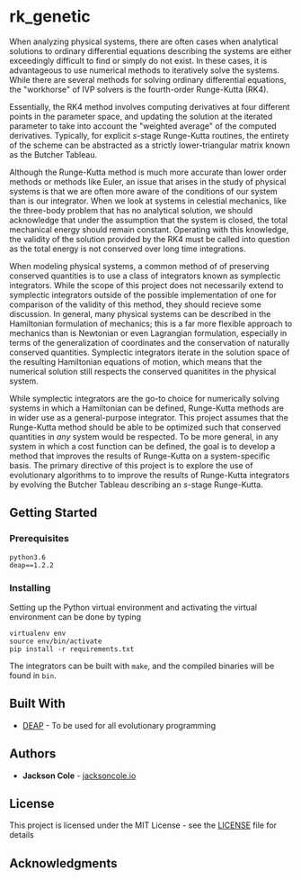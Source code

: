 # rk_genetic

When analyzing physical systems, there are often cases when analytical
solutions to ordinary differential equations describing the systems
are either exceedingly difficult to find or simply do not exist.
In these cases, it is advantageous to use numerical methods to
iteratively solve the systems. While there are several methods for solving ordinary
differential equations, the "workhorse" of IVP solvers is
the fourth-order Runge-Kutta (RK4).

Essentially, the RK4 method involves computing derivatives at
four different points in the parameter space, and updating the solution at the
iterated parameter to take into account the "weighted average"
of the computed derivatives. Typically, for explicit *s*-stage Runge-Kutta
routines, the entirety of the scheme can be abstracted as a strictly
lower-triangular matrix known as the Butcher Tableau.

Although the Runge-Kutta method is much more accurate than lower order methods
or methods like Euler, an issue that arises in the study of physical
systems is that we are often more aware of the conditions of our system than is
our integrator. When we look at systems in celestial mechanics, like the
three-body problem that has no analytical solution, we should
acknowledge that under the assumption that the system is closed, the total
mechanical energy should remain constant. Operating with this
knowledge, the validity of the solution provided by the RK4 must be called into
question as the total energy is not conserved over long time
integrations.

When modeling physical systems, a common method of of preserving conserved
quantities is to use a class of integrators known as symplectic
integrators. While the scope of this project does not necessarily extend
to symplectic integrators outside of the possible implementation of one for
comparison of the validity of this method, they should recieve some discussion.
In general, many physical systems can be described in the Hamiltonian
formulation of mechanics; this is a far more flexible approach to mechanics than
is Newtonian or even Lagrangian formulation, especially in terms of the
generalization of coordinates and the conservation of naturally conserved
quantities. Symplectic integrators iterate in the solution space of the
resulting Hamiltonian equations of motion, which means that the numerical
solution still respects the conserved quanitites in the physical system.

While symplectic integrators are the go-to choice for numerically solving
systems in which a Hamiltonian can be defined, Runge-Kutta methods are in wider
use as a general-purpose integrator.
This project assumes that the Runge-Kutta method should be able to be optimized
such that conserved
quantities in *any* system would be respected. To be more general, in any
system in which a cost function can be defined, the goal is to
develop a method that improves the results of Runge-Kutta on a system-specific
basis.
The primary directive of this project is to explore the use of evolutionary
algorithms to to improve the results of Runge-Kutta integrators by evolving
the Butcher Tableau describing an *s*-stage Runge-Kutta.

## Getting Started


### Prerequisites
```
python3.6
deap==1.2.2
```

### Installing
Setting up the Python virtual environment and activating the virtual environment
can be done by typing
```
virtualenv env
source env/bin/activate
pip install -r requirements.txt
```

The integrators can be built with `make`, and the compiled binaries will be
found in `bin`.



## Built With

* [DEAP](https://github.com/DEAP/deap) - To be used for all evolutionary
  programming

## Authors

* **Jackson Cole** - [jacksoncole.io](http://jacksoncole.io)

## License

This project is licensed under the MIT License - see the [LICENSE](LICENSE) file for details

## Acknowledgments
